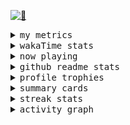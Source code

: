 [![🐙](https://hits.seeyoufarm.com/api/count/incr/badge.svg?url=https%3A%2F%2Fgithub.com%2Fktnkk%2Fhit-counter&count_bg=%23070707&title_bg=%23070707&icon=&icon_color=%23E7E7E7&title=visitors&edge_flat=true)](https://hits.seeyoufarm.com)

<details>
  <summary> <samp>my metrics</samp></summary>
  
  <br>
  
 ![🐳](https://github.com/kkhys/kkhys/blob/main/github-metrics.svg)
  
  ***
</details>

<details>
  <summary> <samp>wakaTime stats</samp></summary>
  
  <br>
  
<!--START_SECTION:waka-->
![Code Time](http://img.shields.io/badge/Code%20Time-3%2C366%20hrs%2057%20mins-blue)

**🐱 My GitHub Data** 

> 📦 5.0 MB Used in GitHub's Storage 
 > 
> 💼 Opted to Hire
 > 
> 📜 9 Public Repositories 
 > 
> 🔑 23 Private Repositories 
 > 
**I'm an Early 🐤** 

```text
🌞 Morning                7662 commits        ███████░░░░░░░░░░░░░░░░░░   29.50 % 
🌆 Daytime                6040 commits        ██████░░░░░░░░░░░░░░░░░░░   23.26 % 
🌃 Evening                10092 commits       ██████████░░░░░░░░░░░░░░░   38.86 % 
🌙 Night                  2178 commits        ██░░░░░░░░░░░░░░░░░░░░░░░   08.39 % 
```
📅 **I'm Most Productive on Sunday** 

```text
Monday                   3547 commits        ███░░░░░░░░░░░░░░░░░░░░░░   13.66 % 
Tuesday                  3777 commits        ████░░░░░░░░░░░░░░░░░░░░░   14.54 % 
Wednesday                3476 commits        ███░░░░░░░░░░░░░░░░░░░░░░   13.38 % 
Thursday                 3466 commits        ███░░░░░░░░░░░░░░░░░░░░░░   13.35 % 
Friday                   3704 commits        ████░░░░░░░░░░░░░░░░░░░░░   14.26 % 
Saturday                 3750 commits        ████░░░░░░░░░░░░░░░░░░░░░   14.44 % 
Sunday                   4252 commits        ████░░░░░░░░░░░░░░░░░░░░░   16.37 % 
```


📊 **This Week I Spent My Time On** 

```text
🕑︎ Time Zone: Asia/Tokyo

💬 Programming Languages: 
Other                    37 hrs 19 mins      ████████████████░░░░░░░░░   63.11 % 
MDX                      8 hrs 7 mins        ███░░░░░░░░░░░░░░░░░░░░░░   13.75 % 
Java                     7 hrs 21 mins       ███░░░░░░░░░░░░░░░░░░░░░░   12.45 % 
TypeScript               4 hrs 57 mins       ██░░░░░░░░░░░░░░░░░░░░░░░   08.39 % 
SQL                      27 mins             ░░░░░░░░░░░░░░░░░░░░░░░░░   00.77 % 

🔥 Editors: 
Chrome                   37 hrs 29 mins      ████████████████░░░░░░░░░   63.40 % 
Intellijidea             13 hrs 19 mins      ██████░░░░░░░░░░░░░░░░░░░   22.54 % 
WebStorm                 8 hrs 17 mins       ████░░░░░░░░░░░░░░░░░░░░░   14.02 % 
DataGrip                 1 min               ░░░░░░░░░░░░░░░░░░░░░░░░░   00.04 % 

💻 Operating System: 
Mac                      59 hrs 9 mins       █████████████████████████   100.00 % 
```


 Last Updated on 2024/04/30 18:41:47 UTC
<!--END_SECTION:waka-->
  
  ***
</details>


<details>
  <summary> <samp>now playing</samp></summary>
  
  <br>
 
 [![🐟](https://spotify-github-profile.vercel.app/api/view?uid=31ryofms4dnv7mrohhepo4c4zgqu&cover_image=true&theme=default&show_offline=false&background_color=121212&bar_color=53b14f&bar_color_cover=false)](https://open.spotify.com/user/31ryofms4dnv7mrohhepo4c4zgqu)
  
  ***
</details>

<details>
  <summary> <samp>github readme stats</samp></summary>
  
  <br>
  
 <p align="left"> 
  <img alt="🐠" src="https://github-readme-stats.vercel.app/api?username=kkhys&count_private=true&show_icons=true&theme=dark&include_all_commits=true" />
  <img alt="🐟" src="https://github-readme-stats.vercel.app/api/top-langs/?username=kkhys&layout=compact&theme=dark&langs_count=10&hide=HTML,CSS,SCSS" />
</p>
  
  ***
</details>

<details>
  <summary> <samp>profile trophies</samp></summary>
  
  <br>
  
  [![🐬](https://github-profile-trophy.vercel.app/?username=kkhys&rank=SECRET,SSS,SS,S,AAA,AA,A&theme=darkhub&row=1&margin-w=10&no-bg=true)](https://github.com/ryo-ma/github-profile-trophy)
  
  ***
</details>

<details>
  <summary> <samp>summary cards</samp></summary>
  
  <br>
  
  ![🐋](https://github-profile-summary-cards.vercel.app/api/cards/profile-details?username=kkhys&theme=github_dark)
  ![🦑](https://github-profile-summary-cards.vercel.app/api/cards/repos-per-language?username=kkhys&theme=github_dark)
  ![🦭](https://github-profile-summary-cards.vercel.app/api/cards/most-commit-language?username=kkhys&theme=github_dark)
  ![🦀](https://github-profile-summary-cards.vercel.app/api/cards/stats?username=kkhys&theme=github_dark)
  ![🦈](https://github-profile-summary-cards.vercel.app/api/cards/productive-time?username=kkhys&theme=github_dark)
  
  ***
</details>

<details>
  <summary> <samp>streak stats</samp></summary>
  
  <br>
  
  [![🐠](http://github-readme-streak-stats.herokuapp.com?user=kkhys&theme=dark)](https://git.io/streak-stats)
  
  ***
</details>

<details>
  <summary> <samp>activity graph</samp></summary>
  
  <br>
  
  [![🐡](https://github-readme-activity-graph.vercel.app/graph?username=kkhys&theme=xcode)](https://github.com/ashutosh00710/github-readme-activity-graph)
  
  ***
</details>
